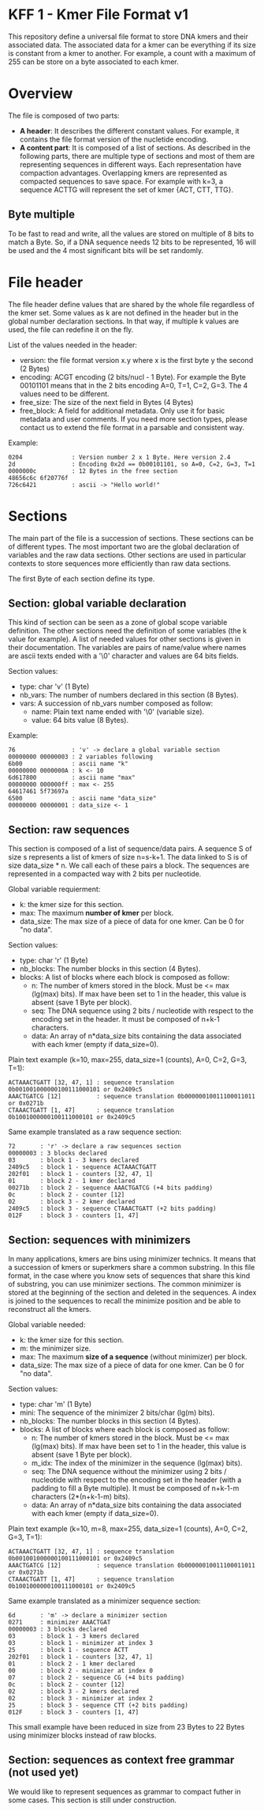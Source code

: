 # KFF 1 - Kmer File Format v1

This repository define a universal file format to store DNA kmers and their associated data.
The associated data for a kmer can be everything if its size is constant from a kmer to another.
For example, a count with a maximum of 255 can be store on a byte associated to each kmer.


# Overview

The file is composed of two parts:
* **A header**: It describes the different constant values.
For example, it contains the file format version of the nucletide encoding.
* **A content part**: It is composed of a list of sections.
As described in the following parts, there are multiple type of sections and most of them are representing sequences in different ways.
Each representation have compaction advantages.
Overlapping kmers are represented as compacted sequences to save space.
For example with k=3, a sequence ACTTG will represent the set of kmer {ACT, CTT, TTG}.

## Byte multiple

To be fast to read and write, all the values are stored on multiple of 8 bits to match a Byte.
So, if a DNA sequence needs 12 bits to be represented, 16 will be used and the 4 most significant bits will be set randomly.


# File header

The file header define values that are shared by the whole file regardless of the kmer set.
Some values as k are not defined in the header but in the global number declaration sections.
In that way, if multiple k values are used, the file can redefine it on the fly.

List of the values needed in the header:
* version: the file format version x.y where x is the first byte y the second (2 Bytes)
* encoding: ACGT encoding (2 bits/nucl - 1 Byte).
For example the Byte 00101101 means that in the 2 bits encoding A=0, T=1, C=2, G=3.
The 4 values need to be different.
* free_size: The size of the next field in Bytes (4 Bytes)
* free_block: A field for additional metadata. Only use it for basic metadata and user comments.
If you need more section types, please contact us to extend the file format in a parsable and consistent way.

Example:

```
0204              : Version number 2 x 1 Byte. Here version 2.4
2d                : Encoding 0x2d == 0b00101101, so A=0, C=2, G=3, T=1
0000000c          : 12 Bytes in the free section
48656c6c 6f20776f 
726c6421          : ascii -> "Hello world!"
```

# Sections

The main part of the file is a succession of sections.
These sections can be of different types.
The most important two are the global declaration of variables and the raw data sections.
Other sections are used in particular contexts to store sequences more efficiently than raw data sections.

The first Byte of each section define its type.

## Section: global variable declaration

This kind of section can be seen as a zone of global scope variable definition.
The other sections need the definition of some variables (the k value for example).
A list of needed values for other sections is given in their documentation.
The variables are pairs of name/value where names are ascii texts ended with a '\0' character and values are 64 bits fields.

Section values:
* type: char 'v' (1 Byte)
* nb_vars: The number of numbers declared in this section (8 Bytes).
* vars: A succession of nb_vars number composed as follow:
  * name: Plain text name ended with '\0' (variable size).
  * value: 64 bits value (8 Bytes).

Example:

```
76                : 'v' -> declare a global variable section
00000000 00000003 : 2 variables following
6b00              : ascii name "k"
00000000 0000000A : k <- 10
6d617800          : ascii name "max"
00000000 000000ff : max <- 255
64617461 5f73697a
6500              : ascii name "data_size"
00000000 00000001 : data_size <- 1
```

## Section: raw sequences

This section is composed of a list of sequence/data pairs.
A sequence S of size s represents a list of kmers of size n=s-k+1.
The data linked to S is of size data_size * n.
We call each of these pairs a block.
The sequences are represented in a compacted way with 2 bits per nucleotide.

Global variable requierment:
* k: the kmer size for this section.
* max: The maximum **number of kmer** per block.
* data_size: The max size of a piece of data for one kmer.
Can be 0 for "no data".

Section values:
* type: char 'r' (1 Byte)
* nb_blocks: The number blocks in this section (4 Bytes).
* blocks: A list of blocks where each block is composed as follow:
  * n: The number of kmers stored in the block. Must be <= max (lg(max) bits).
If max have been set to 1 in the header, this value is absent (save 1 Byte per block).
  * seq: The DNA sequence using 2 bits / nucleotide with respect to the encoding set in the header. It must be composed of n+k-1 characters.
  * data: An array of n\*data_size bits containing the data associated with each kmer (empty if data_size=0).

Plain text example (k=10, max=255, data_size=1 (counts), A=0, C=2, G=3, T=1):
```
ACTAAACTGATT [32, 47, 1] : sequence translation 0b001001000000100111000101 or 0x2409c5
AAACTGATCG [12]          : sequence translation 0b00000010011100011011 or 0x0271b
CTAAACTGATT [1, 47]      : sequence translation 0b1001000000100111000101 or 0x2409c5
```

Same example translated as a raw sequence section:
```
72       : 'r' -> declare a raw sequences section
00000003 : 3 blocks declared
03       : block 1 - 3 kmers declared
2409c5   : block 1 - sequence ACTAAACTGATT
202f01   : block 1 - counters [32, 47, 1]
01       : block 2 - 1 kmer declared
00271b   : block 2 - sequence AAACTGATCG (+4 bits padding)
0c       : block 2 - counter [12]
02       : block 3 - 2 kmer declared
2409c5   : block 3 - sequence CTAAACTGATT (+2 bits padding)
012F     : block 3 - counters [1, 47]
```


## Section: sequences with minimizers

In many applications, kmers are bins using minimizer technics.
It means that a succession of kmers or superkmers share a common substring.
In this file format, in the case where you know sets of sequences that share this kind of substring, you can use minimizer sections.
The common minimizer is stored at the beginning of the section and deleted in the sequences.
A index is joined to the sequences to recall the minimize position and be able to reconstruct all the kmers.

Global variable needed:
* k: the kmer size for this section.
* m: the minimizer size.
* max: The maximum **size of a sequence** (without minimizer) per block.
* data_size: The max size of a piece of data for one kmer.
Can be 0 for "no data".

Section values:
* type: char 'm' (1 Byte)
* mini: The sequence of the minimizer 2 bits/char (lg(m) bits).
* nb_blocks: The number blocks in this section (4 Bytes).
* blocks: A list of blocks where each block is composed as follow:
  * n: The number of kmers stored in the block. Must be <= max (lg(max) bits).
If max have been set to 1 in the header, this value is absent (save 1 Byte per block).
  * m_idx: The index of the minimizer in the sequence (lg(max) bits).
  * seq: The DNA sequence without the minimizer using 2 bits / nucleotide with respect to the encoding set in the header (with a padding to fill a Byte multiple). It must be composed of n+k-1-m characters (2\*(n+k-1-m) bits).
  * data: An array of n\*data_size bits containing the data associated with each kmer (empty if data_size=0).

Plain text example (k=10, m=8, max=255, data_size=1 (counts), A=0, C=2, G=3, T=1):
```
ACTAAACTGATT [32, 47, 1] : sequence translation 0b001001000000100111000101 or 0x2409c5
AAACTGATCG [12]          : sequence translation 0b00000010011100011011 or 0x0271b
CTAAACTGATT [1, 47]      : sequence translation 0b1001000000100111000101 or 0x2409c5
```

Same example translated as a minimizer sequence section:
```
6d       : 'm' -> declare a minimizer section
0271     : minimizer AAACTGAT
00000003 : 3 blocks declared
03       : block 1 - 3 kmers declared
03       : block 1 - minimizer at index 3
25       : block 1 - sequence ACTT
202f01   : block 1 - counters [32, 47, 1]
01       : block 2 - 1 kmer declared
00       : block 2 - minimizer at index 0
07       : block 2 - sequence CG (+4 bits padding)
0c       : block 2 - counter [12]
02       : block 3 - 2 kmers declared
02       : block 3 - minimizer at index 2
25       : block 3 - sequence CTT (+2 bits padding)
012F     : block 3 - counters [1, 47]
```

This small example have been reduced in size from 23 Bytes to 22 Bytes using minimizer blocks instead of raw blocks.

## Section: sequences as context free grammar (not used yet)

We would like to represent sequences as grammar to compact futher in some cases.
This section is still under construction.

